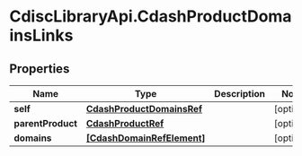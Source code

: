 # CdiscLibraryApi.CdashProductDomainsLinks

## Properties

Name | Type | Description | Notes
------------ | ------------- | ------------- | -------------
**self** | [**CdashProductDomainsRef**](CdashProductDomainsRef.md) |  | [optional] 
**parentProduct** | [**CdashProductRef**](CdashProductRef.md) |  | [optional] 
**domains** | [**[CdashDomainRefElement]**](CdashDomainRefElement.md) |  | [optional] 


